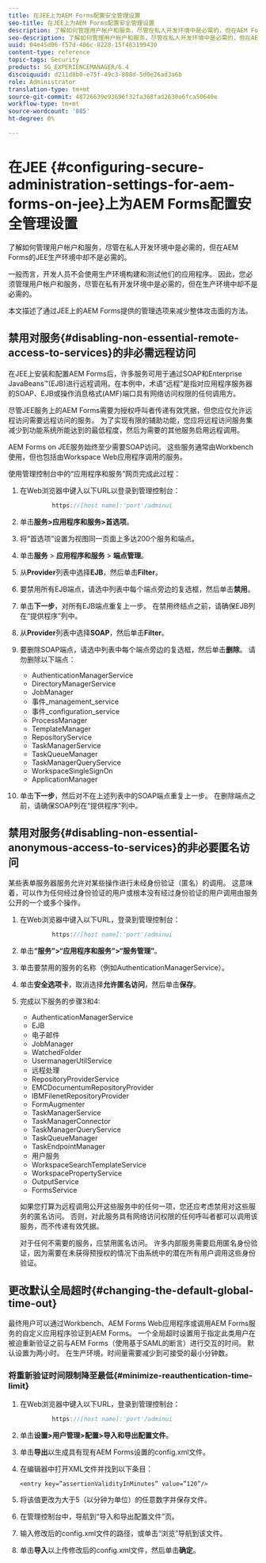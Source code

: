 ```yaml
---
title: 在JEE上为AEM Forms配置安全管理设置
seo-title: 在JEE上为AEM Forms配置安全管理设置
description: 了解如何管理用户帐户和服务，尽管在私人开发环境中是必需的，但在AEM Forms的JEE生产环境中却不是必需的。
seo-description: 了解如何管理用户帐户和服务，尽管在私人开发环境中是必需的，但在AEM Forms的JEE生产环境中却不是必需的。
uuid: 04e45d06-f57d-406c-8228-15f483199430
content-type: reference
topic-tags: Security
products: SG_EXPERIENCEMANAGER/6.4
discoiquuid: d211d8b0-e75f-49c3-808d-5d0e26ad3a6b
role: Administrator
translation-type: tm+mt
source-git-commit: 48726639e93696f32fa368fad2630e6fca50640e
workflow-type: tm+mt
source-wordcount: '885'
ht-degree: 0%

---
```



# 在JEE {#configuring-secure-administration-settings-for-aem-forms-on-jee}上为AEM Forms配置安全管理设置

了解如何管理用户帐户和服务，尽管在私人开发环境中是必需的，但在AEM Forms的JEE生产环境中却不是必需的。

一般而言，开发人员不会使用生产环境构建和测试他们的应用程序。 因此，您必须管理用户帐户和服务，尽管在私有开发环境中是必需的，但在生产环境中却不是必需的。

本文描述了通过JEE上的AEM Forms提供的管理选项来减少整体攻击面的方法。

## 禁用对服务{#disabling-non-essential-remote-access-to-services}的非必需远程访问

在JEE上安装和配置AEM Forms后，许多服务可用于通过SOAP和Enterprise JavaBeans™(EJB)进行远程调用。在本例中，术语“远程”是指对应用程序服务器的SOAP、EJB或操作消息格式(AMF)端口具有网络访问权限的任何调用方。

尽管JEE服务上的AEM Forms需要为授权呼叫者传递有效凭据，但您应仅允许远程访问需要远程访问的服务。 为了实现有限的辅助功能，您应将远程访问服务集减少到功能系统所能达到的最低程度，然后为需要的其他服务启用远程调用。

AEM Forms on JEE服务始终至少需要SOAP访问。 这些服务通常由Workbench使用，但也包括由Workspace Web应用程序调用的服务。

使用管理控制台中的“应用程序和服务”网页完成此过程：

1. 在Web浏览器中键入以下URL以登录到管理控制台：

   ```java
            https://[host name]:'port'/adminui
   ```

1. 单击&#x200B;**服务>应用程序和服务>首选项**。
1. 将“首选项”设置为视图同一页面上多达200个服务和端点。
1. 单击&#x200B;**服务** > **应用程序和服务** > **端点管理**。
1. 从&#x200B;**Provider**&#x200B;列表中选择&#x200B;**EJB**，然后单击&#x200B;**Filter**。
1. 要禁用所有EJB端点，请选中列表中每个端点旁边的复选框，然后单击&#x200B;**禁用**。
1. 单击&#x200B;**下一步**，对所有EJB端点重复上一步。 在禁用终结点之前，请确保EJB列在“提供程序”列中。
1. 从&#x200B;**Provider**&#x200B;列表中选择&#x200B;**SOAP**，然后单击&#x200B;**Filter**。
1. 要删除SOAP端点，请选中列表中每个端点旁边的复选框，然后单击&#x200B;**删除**。 请勿删除以下端点：

   * AuthenticationManagerService
   * DirectoryManagerService
   * JobManager
   * 事件_management_service
   * 事件_configuration_service
   * ProcessManager
   * TemplateManager
   * RepositoryService
   * TaskManagerService
   * TaskQueueManager
   * TaskManagerQueryService
   * WorkspaceSingleSignOn
   * ApplicationManager

1. 单击&#x200B;**下一步**，然后对不在上述列表中的SOAP端点重复上一步。 在删除端点之前，请确保SOAP列在“提供程序”列中。

## 禁用对服务{#disabling-non-essential-anonymous-access-to-services}的非必要匿名访问

某些表单服务器服务允许对某些操作进行未经身份验证（匿名）的调用。 这意味着，可以作为任何经过身份验证的用户或根本没有经过身份验证的用户调用由服务公开的一个或多个操作。

1. 在Web浏览器中键入以下URL，登录到管理控制台：

   ```java
            https://[host name]:'port'/adminui
   ```

1. 单击&#x200B;**“服务”>“应用程序和服务”>“服务管理”**。
1. 单击要禁用的服务的名称（例如AuthenticationManagerService）。
1. 单击&#x200B;**安全选项卡**，取消选择&#x200B;**允许匿名访问**，然后单击&#x200B;**保存**。
1. 完成以下服务的步骤3和4:

   * AuthenticationManagerService
   * EJB
   * 电子邮件
   * JobManager
   * WatchedFolder
   * UsermanagerUtilService
   * 远程处理
   * RepositoryProviderService
   * EMCDocumentumRepositoryProvider
   * IBMFilenetRepositoryProvider
   * FormAugmenter
   * TaskManagerService
   * TaskManagerConnector
   * TaskManagerQueryService
   * TaskQueueManager
   * TaskEndpointManager
   * 用户服务
   * WorkspaceSearchTemplateService
   * WorkspacePropertyService
   * OutputService
   * FormsService

   如果您打算为远程调用公开这些服务中的任何一项，您还应考虑禁用对这些服务的匿名访问。 否则，对此服务具有网络访问权限的任何呼叫者都可以调用该服务，而不传递有效凭据。

   对于任何不需要的服务，应禁用匿名访问。 许多内部服务需要启用匿名身份验证，因为需要在未获得预授权的情况下由系统中的潜在所有用户调用这些身份验证。

## 更改默认全局超时{#changing-the-default-global-time-out}

最终用户可以通过Workbench、AEM Forms Web应用程序或调用AEM Forms服务的自定义应用程序验证到AEM Forms。 一个全局超时设置用于指定此类用户在被迫重新验证之前与AEM Forms（使用基于SAML的断言）进行交互的时间。 默认设置为两小时。 在生产环境，时间量需要减少到可接受的最小分钟数。

### 将重新验证时间限制降至最低{#minimize-reauthentication-time-limit}

1. 在Web浏览器中键入以下URL，登录到管理控制台：

   ```java
            https://[host name]:'port'/adminui
   ```

1. 单击&#x200B;**设置>用户管理>配置>导入和导出配置文件**。
1. 单击&#x200B;**导出**&#x200B;以生成具有现有AEM Forms设置的config.xml文件。
1. 在编辑器中打开XML文件并找到以下条目：

   `<entry key=”assertionValidityInMinutes” value=”120”/>`

1. 将该值更改为大于5（以分钟为单位）的任意数字并保存文件。
1. 在管理控制台中，导航到“导入和导出配置文件”页。
1. 输入修改后的config.xml文件的路径，或单击“浏览”导航到该文件。
1. 单击&#x200B;**导入**&#x200B;以上传修改后的config.xml文件，然后单击&#x200B;**确定**。

